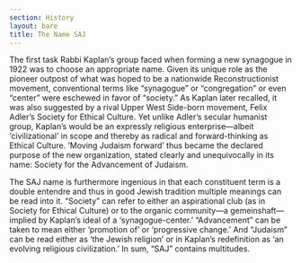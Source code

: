 ```yaml
---
section: History
layout: bare
title: The Name SAJ
---
```

The first task Rabbi Kaplan’s group faced when forming a new synagogue in 1922 was to choose an appropriate name. Given its unique role as the pioneer outpost of what was hoped to be a nationwide Reconstructionist movement, conventional terms like “synagogue” or “congregation” or even “center” were eschewed in favor of “society.” As Kaplan later recalled, it was also suggested by a rival Upper West Side-born movement, Felix Adler’s Society for Ethical Culture. Yet unlike Adler’s secular humanist group, Kaplan’s would be an expressly religious enterprise—albeit ‘civilizational’ in scope and thereby as radical and forward-thinking as Ethical Culture. ‘Moving Judaism forward’ thus became the declared purpose of the new organization, stated clearly and unequivocally in its name: Society for the Advancement of Judaism.

The SAJ name is furthermore ingenious in that each constituent term is a double entendre and thus in good Jewish tradition multiple meanings can be read into it. “Society” can refer to either an aspirational club (as in Society for Ethical Culture) or to the organic community—a gemeinshaft— implied by Kaplan’s ideal of a ‘synagogue-center.’ “Advancement” can be taken to mean either ‘promotion of’ or ‘progressive change.’ And “Judaism” can be read either as ‘the Jewish religion’ or in Kaplan’s redefinition as ‘an evolving religious civilization.’ In sum, “SAJ” contains multitudes.

